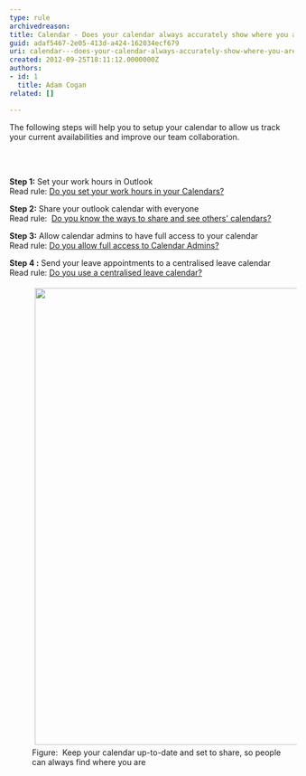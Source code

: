 ```yaml
---
type: rule
archivedreason: 
title: Calendar - Does your calendar always accurately show where you are?
guid: adaf5467-2e05-413d-a424-162034ecf679
uri: calendar---does-your-calendar-always-accurately-show-where-you-are
created: 2012-09-25T18:11:12.0000000Z
authors:
- id: 1
  title: Adam Cogan
related: []

---
```



<p>​​​​The following steps will help you to setup your calendar to allow us track your current availabilities and improve our team collaboration.<br></p>
<br><excerpt class='endintro'></excerpt><br>
<p><strong>Step 1&#58;</strong> Set your work hours in Outlook<br>Read rule&#58; <a href="/Pages/Set-your-work-hours-in-your-calendars.aspx">Do you set your work hours in your Calendars?</a><br></p>
            <p>
            <strong>Step 2&#58;</strong> Share your outlook calendar with everyone<br>Read rule&#58;&#160; <a href="/Pages/Know-the-ways-to-share-and-see-calendars.aspx">Do you know the ways to share and see others' calendars? </a></p>
            <p>
            <strong>Step 3&#58;</strong> Allow calendar admins to have full access to your calendar<br>Read rule&#58; <a href="/Pages/Allow-full-access-to-calendar-admins.aspx">Do you allow full access to Calendar Admins? </a>
            </p>
            <p>
            <strong>Step 4 &#58;</strong> Send your leave appointments to a centralised leave calendar<br>Read rule&#58; <a href="/Pages/Inform-when-you-are-out-of-the-office-during-work-hours.aspx">Do you use a centralised leave calendar?</a><br></p><dd class="ssw15-rteElement-FigureNormal"><img src="/PublishingImages/calendar-accurately-show-where-you-are.jpg" alt="" style="margin&#58;5px;width&#58;808px;" /><br>Figure&#58;&#160; Keep your calendar up-to-date and set to share, so people can always find where you are&#160;<br></dd>


